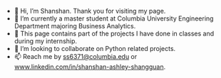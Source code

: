 - 👋 Hi, I’m Shanshan. Thank you for visiting my page.
- 🌱 I’m currently a master student at Columbia University Engineering Department majoring Business Analytics.
- 🧩 This page contains part of the projects I have done in classes and during my internship.
- 💞️ I’m looking to collaborate on Python related projects.
- 📫 Reach me by ss6371@columbia.edu or www.linkedin.com/in/shanshan-ashley-shangguan.

<!---
AshleyXian/AshleyXian is a ✨ special ✨ repository because its `README.md` (this file) appears on your GitHub profile.
You can click the Preview link to take a look at your changes.
--->
